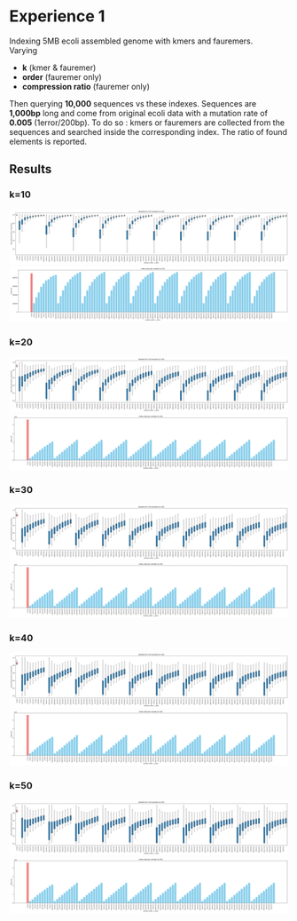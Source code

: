 # Experience 1 

Indexing 5MB ecoli assembled genome with kmers and fauremers.  
Varying
  + **k** (kmer & fauremer)
  + **order** (fauremer only)
  + **compression ratio** (fauremer only)

Then querying **10,000** sequences vs these indexes. Sequences are **1,000bp** long and come from original ecoli data with a mutation rate of **0.005** (1error/200bp).
To do so : kmers or fauremers are collected from the sequences and searched inside the corresponding index. The ratio of found elements is reported.

## Results

### k=10
![boxplot_k10](figs/boxplot_k10.png)
![histogram_k10](figs/histogram_k10.png)

### k=20

![boxplot_k20](figs/boxplot_k20.png)
![histogram_k20](figs/histogram_k20.png)

### k=30

![boxplot_k30](figs/boxplot_k30.png)
![histogram_k30](figs/histogram_k30.png)

### k=40

![boxplot_k40](figs/boxplot_k40.png)
![histogram_k40](figs/histogram_k40.png)

### k=50

![boxplot_k50](figs/boxplot_k50.png)
![histogram_k50](figs/histogram_k50.png)
